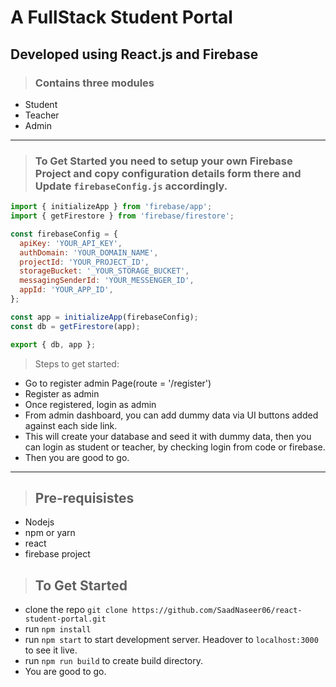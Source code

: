 # A FullStack Student Portal 
## Developed using React.js and Firebase
> ### Contains three modules
- Student
- Teacher
- Admin

---

> ### To Get Started you need to setup your own Firebase Project and copy configuration details form there and Update `firebaseConfig.js` accordingly.
> 
```js
import { initializeApp } from 'firebase/app';
import { getFirestore } from 'firebase/firestore';

const firebaseConfig = {
  apiKey: 'YOUR_API_KEY',
  authDomain: 'YOUR_DOMAIN_NAME',
  projectId: 'YOUR_PROJECT_ID',
  storageBucket: '_YOUR_STORAGE_BUCKET',
  messagingSenderId: 'YOUR_MESSENGER_ID',
  appId: 'YOUR_APP_ID',
};

const app = initializeApp(firebaseConfig);
const db = getFirestore(app);

export { db, app };
```

> Steps to get started:
- Go to register admin Page(route = '/register')
- Register as admin
- Once registered, login as admin
- From admin dashboard, you can add dummy data via UI buttons added against each side link.
- This will create your database and seed it with dummy data, then you can login as student or teacher, by checking login from code or firebase.
- Then you are good to go.

---


> ## Pre-requisistes
- Nodejs
- npm or yarn
- react
- firebase project


> ## To Get Started 
- clone the repo `git clone https://github.com/SaadNaseer06/react-student-portal.git`
- run `npm install`
- run `npm start` to start development server. Headover to `localhost:3000` to see it live.
- run `npm run build` to create build directory.
- You are good to go.

